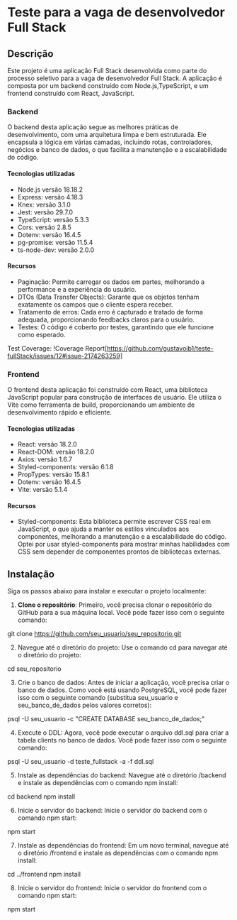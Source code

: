 # Teste para a vaga de desenvolvedor Full Stack

## Descrição

Este projeto é uma aplicação Full Stack desenvolvida como parte do processo seletivo para a vaga de desenvolvedor Full Stack. A aplicação é composta por um backend construído com Node.js,TypeScript, e um frontend construído com React, JavaScript.

### Backend

O backend desta aplicação segue as melhores práticas de desenvolvimento, com uma arquitetura limpa e bem estruturada. Ele encapsula a lógica em várias camadas, incluindo rotas, controladores, negócios e banco de dados, o que facilita a manutenção e a escalabilidade do código.

#### Tecnologias utilizadas

- Node.js versão 18.18.2
- Express: versão 4.18.3
- Knex: versão 3.1.0
- Jest: versão 29.7.0
- TypeScript: versão 5.3.3
- Cors: versão 2.8.5
- Dotenv: versão 16.4.5
- pg-promise: versão 11.5.4
- ts-node-dev: versão 2.0.0

#### Recursos

- Paginação: Permite carregar os dados em partes, melhorando a performance e a experiência do usuário.
- DTOs (Data Transfer Objects): Garante que os objetos tenham exatamente os campos que o cliente espera receber.
- Tratamento de erros: Cada erro é capturado e tratado de forma adequada, proporcionando feedbacks claros para o usuário.
- Testes: O código é coberto por testes, garantindo que ele funcione como esperado.

Test Coverage:
!Coverage Report[https://github.com/gustavojb1/teste-fullStack/issues/12#issue-2174263259]

### Frontend

O frontend desta aplicação foi construído com React, uma biblioteca JavaScript popular para construção de interfaces de usuário. Ele utiliza o Vite como ferramenta de build, proporcionando um ambiente de desenvolvimento rápido e eficiente.

#### Tecnologias utilizadas

- React: versão 18.2.0
- React-DOM: versão 18.2.0
- Axios: versão 1.6.7
- Styled-components: versão 6.1.8
- PropTypes: versão 15.8.1
- Dotenv: versão 16.4.5
- Vite: versão 5.1.4

#### Recursos

- Styled-components: Esta biblioteca permite escrever CSS real em JavaScript, o que ajuda a manter os estilos vinculados aos componentes, melhorando a manutenção e a escalabilidade do código. Optei por usar styled-components para mostrar minhas habilidades com CSS sem depender de componentes prontos de bibliotecas externas.

## Instalação

Siga os passos abaixo para instalar e executar o projeto localmente:

1. **Clone o repositório**: Primeiro, você precisa clonar o repositório do GitHub para a sua máquina local. Você pode fazer isso com o seguinte comando:

git clone https://github.com/seu_usuario/seu_repositorio.git

2. Navegue até o diretório do projeto: Use o comando cd para navegar até o diretório do projeto:

cd seu_repositorio

3. Crie o banco de dados: Antes de iniciar a aplicação, você precisa criar o banco de dados. Como você está usando PostgreSQL, você pode fazer isso com o seguinte comando (substitua seu_usuario e seu_banco_de_dados pelos valores corretos):

psql -U seu_usuario -c "CREATE DATABASE seu_banco_de_dados;"

4. Execute o DDL: Agora, você pode executar o arquivo ddl.sql para criar a tabela clients no banco de dados. Você pode fazer isso com o seguinte comando:

psql -U seu_usuario -d teste_fullstack -a -f ddl.sql

5. Instale as dependências do backend: Navegue até o diretório /backend e instale as dependências com o comando npm install:

cd backend
npm install

6. Inicie o servidor do backend: Inicie o servidor do backend com o comando npm start:

npm start

7. Instale as dependências do frontend: Em um novo terminal, navegue até o diretório /frontend e instale as dependências com o comando npm install:

cd ../frontend
npm install

8. Inicie o servidor do frontend: Inicie o servidor do frontend com o comando npm start:

npm start
